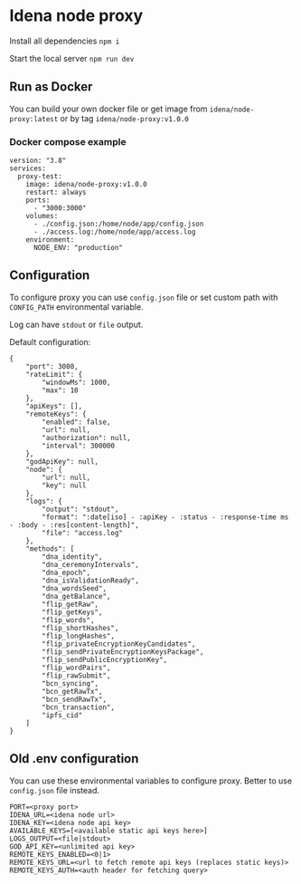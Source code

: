 # Idena node proxy

Install all dependencies
`npm i`

Start the local server
`npm run dev`

## Run as Docker

You can build your own docker file or get image from `idena/node-proxy:latest` or by tag `idena/node-proxy:v1.0.0`

### Docker compose example

```
version: "3.8"
services:
  proxy-test:
    image: idena/node-proxy:v1.0.0
    restart: always
    ports:
      - "3000:3000"
    volumes:
      - ./config.json:/home/node/app/config.json
      - ./access.log:/home/node/app/access.log
    environment:
      NODE_ENV: "production"

```

## Configuration

To configure proxy you can use `config.json` file or set custom path with `CONFIG_PATH` environmental variable.

Log can have `stdout` or `file` output.

Default configuration:

```
{
    "port": 3000,
    "rateLimit": {
        "windowMs": 1000,
        "max": 10
    },
    "apiKeys": [],
    "remoteKeys": {
        "enabled": false,
        "url": null,
        "authorization": null,
        "interval": 300000
    },
    "godApiKey": null,
    "node": {
        "url": null,
        "key": null
    },
    "logs": {
        "output": "stdout",
        "format": ":date[iso] - :apiKey - :status - :response-time ms - :body - :res[content-length]",
        "file": "access.log"
    },
    "methods": [
        "dna_identity",
        "dna_ceremonyIntervals",
        "dna_epoch",
        "dna_isValidationReady",
        "dna_wordsSeed",
        "dna_getBalance",
        "flip_getRaw",
        "flip_getKeys",
        "flip_words",
        "flip_shortHashes",
        "flip_longHashes",
        "flip_privateEncryptionKeyCandidates",
        "flip_sendPrivateEncryptionKeysPackage",
        "flip_sendPublicEncryptionKey",
        "flip_wordPairs",
        "flip_rawSubmit",
        "bcn_syncing",
        "bcn_getRawTx",
        "bcn_sendRawTx",
        "bcn_transaction",
        "ipfs_cid"
    ]
}
```

## Old .env configuration

You can use these environmental variables to configure proxy. Better to use `config.json` file instead.
```
PORT=<proxy port>
IDENA_URL=<idena node url>
IDENA_KEY=<idena node api key>
AVAILABLE_KEYS=[<available static api keys here>]
LOGS_OUTPUT=<file|stdout>
GOD_API_KEY=<unlimited api key>
REMOTE_KEYS_ENABLED=<0|1>
REMOTE_KEYS_URL=<url to fetch remote api keys (replaces static keys)>
REMOTE_KEYS_AUTH=<auth header for fetching query>
```